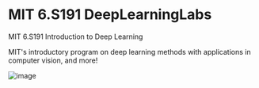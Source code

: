 # MIT 6.S191 DeepLearningLabs
MIT 6.S191 Introduction to Deep Learning

MIT's introductory program on deep learning methods with applications in computer vision, and more!

![image](https://github.com/user-attachments/assets/07976246-98ba-4ae4-99a8-eb4be61f485c)

